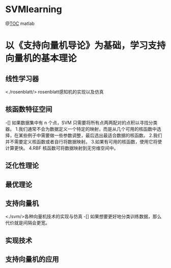# SVMlearning
@[TOC](目录)
matlab
# 以《支持向量机导论》为基础，学习支持向量机的基本理论



## 线性学习器
<./rosenblatt/> rosenblatt感知机的实现以及仿真

## 核函数特征空间
-[] 如果数据集中有 n 个点，SVM 只需要将所有点两两配对的点积以寻找分类器。
1.我们通常不会为数据定义一个特定的映射，而是从几个可用的核函数中选择，在某些例子中需要做一些参数调整，最后选出最适合数据的核函数。
2.我们并不需要定义核函数或者自行将数据映射。
3.如果有可用的核函数，使用它将使计算更快。
4.RBF 核函数可将数据映射到无穷维空间中。
## 泛化性理论

## 最优理论

## 支持向量机
<./svm/>各种向量机技术的实现与仿真
-[] 如果想要更好地分类训练数据，那么代价就是间隔会更宽。

## 实现技术

## 支持向量机的应用


